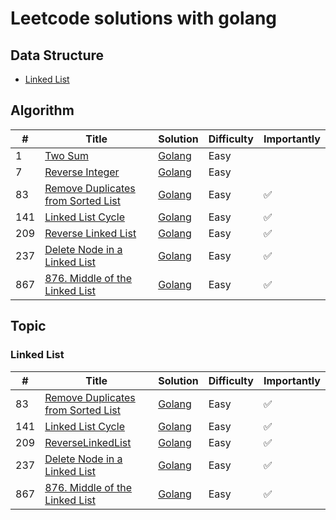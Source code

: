 # Leetcode solutions with golang

## Data Structure
* [Linked List](#linked-list)


## Algorithm 
| # | Title | Solution | Difficulty | Importantly |
|--- | --- | ---| --- | --- |
| 1 | [Two Sum](https://leetcode.com/problems/two-sum/) | [Golang](algorithms/0001.TwoSum/0001.TwoSum.go) | Easy |
| 7 | [Reverse Integer](https://leetcode.com/problems/reverse-integer/) | [Golang](algorithms/0007.ReverseInteger/0007.ReverseInteger.go) | Easy |
| 83 | [Remove Duplicates from Sorted List](https://leetcode.com/problems/remove-duplicates-from-sorted-list/) | [Golang](algorithms/83.RemoveDuplicatesFromSortedList/83.RemoveDuplicatesFromSortedList.go) | Easy | ✅ |
| 141 | [Linked List Cycle](https://leetcode.com/problems/linked-list-cycle/) | [Golang](algorithms/0141.LinkedListCycle/0141.LinkedListCycle.go) | Easy | ✅ |
| 209 | [Reverse Linked List](https://leetcode.com/problems/reverse-linked-list/) | [Golang](algorithms/0209.ReverseLinkedList/0209.ReverseLinkedList.go) | Easy | ✅ |
| 237 | [Delete Node in a Linked List](https://leetcode.com/problems/delete-node-in-a-linked-list/) | [Golang](algorithms/237.DeleteNodeInALinkedList/237.DeleteNodeInALinkedList.go) | Easy | ✅ |
| 867 | [876. Middle of the Linked List](https://leetcode.com/problems/middle-of-the-linked-list/) | [Golang](algorithms/876.MiddleOfTheLinkedList/876.MiddleOfTheLinkedList.go) | Easy | ✅ |


## Topic
### Linked List
| # | Title | Solution | Difficulty | Importantly |
|--- | --- | ---| --- | --- |
| 83 | [Remove Duplicates from Sorted List](https://leetcode.com/problems/remove-duplicates-from-sorted-list/) | [Golang](algorithms/83.RemoveDuplicatesFromSortedList/83.RemoveDuplicatesFromSortedList.go) | Easy | ✅ |
| 141 | [Linked List Cycle](https://leetcode.com/problems/linked-list-cycle/) | [Golang](algorithms/0141.LinkedListCycle/0141.LinkedListCycle.go) | Easy | ✅ |
| 209 | [ReverseLinkedList](https://leetcode.com/problems/reverse-linked-list/) | [Golang](algorithms/0209.ReverseLinkedList/0209.ReverseLinkedList.go) | Easy | ✅ |
| 237 | [Delete Node in a Linked List](https://leetcode.com/problems/delete-node-in-a-linked-list/) | [Golang](algorithms/237.DeleteNodeInALinkedList/237.DeleteNodeInALinkedList.go) | Easy | ✅ |
| 867 | [876. Middle of the Linked List](https://leetcode.com/problems/middle-of-the-linked-list/) | [Golang](algorithms/876.MiddleOfTheLinkedList/876.MiddleOfTheLinkedList.go) | Easy | ✅ |
